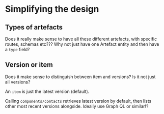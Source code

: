 # Simplifying the design

## Types of artefacts

Does it really make sense to have all these different artefacts, with specific routes, schemas etc???
Why not just have one Artefact entity and then have a `type` field?

## Version or item

Does it make sense to distinguish between item and versions?
Is it not just all versions?

An `item` is just the latest version (default). 

Calling `components/contacts` retrieves latest version by default, then lists other most recent versions alongside.
Ideally use Graph QL or similar!?

